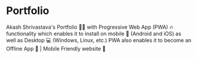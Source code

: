 # Portfolio

Akash Shrivastava's Portfolio 👨‍💻 with Progressive Web App (PWA) 🔥 functionality which enables it to install on mobile 📲 (Android and iOS) as well as Desktop 💻 (Windows, Linux, etc.) PWA also enables it to become an Offline App 🚀 | Mobile Friendly website 📱
